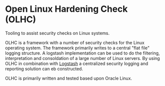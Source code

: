 # Open Linux Hardening Check (OLHC)
Tooling to assist security checks on Linux systems. 

OLHC is a framework with a number of security checks for the Linux operating system. The framework primarily writes to a central "flat file" logging structure. A logstash implementation can be used to do the filtering, interpretation and consoldation of a large number of Linux servers. By using OLHC in combination with <a href="http://logstash.net/">Logstash</a> a centralized security logging and reporting solution can eb constructed. 

OLHC is primarily written and tested based upon Oracle Linux.
